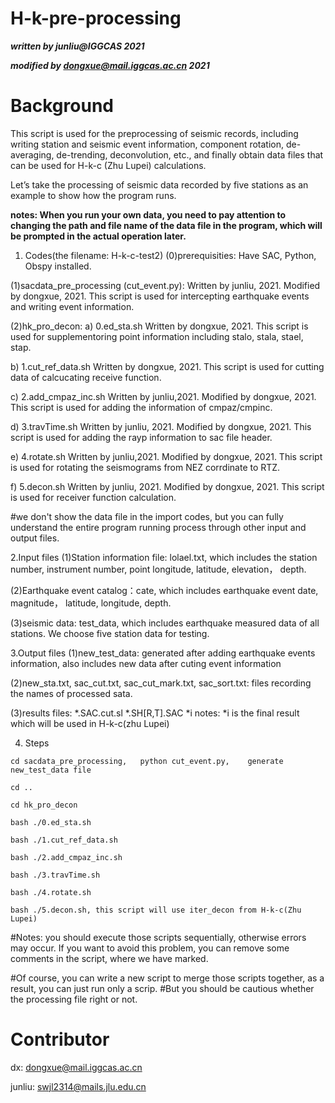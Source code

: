 # H-k-pre-processing
***written by junliu@IGGCAS 2021***

***modified by dongxue@mail.iggcas.ac.cn 2021***


# Background
This script is used for the preprocessing of seismic records, including writing station and seismic event information, component rotation, de-averaging, de-trending, deconvolution, etc., and finally obtain data files that can be used for H-k-c (Zhu Lupei) calculations.

Let’s take the processing of seismic data recorded by five stations as an example to show how the program runs.

**notes: When you run your own data, you need to pay attention to changing the path and file name of the data file in the program, which will be prompted in the actual operation later.**

1. Codes(the filename: H-k-c-test2)
(0)prerequisities:
    Have SAC, Python, Obspy installed.

(1)sacdata_pre_processing (cut_event.py):
    Written by junliu, 2021.
    Modified by dongxue, 2021.
    This script is used for intercepting earthquake events and writing event information.

(2)hk_pro_decon:
   a) 0.ed_sta.sh 
      Written by dongxue, 2021.
      This script is used for supplementoring point information including stalo, stala, stael, stap.
   
   b) 1.cut_ref_data.sh
      Written by dongxue, 2021.
      This script is used for cutting data of calcucating receive function.
   
   c) 2.add_cmpaz_inc.sh
      Written by junliu,2021.
      Modified by dongxue, 2021.
      This script is used for adding the information of cmpaz/cmpinc.
      
   d) 3.travTime.sh
      Written by junliu, 2021.
      Modified by dongxue, 2021.
      This script is used for adding the rayp information to sac file header.
   
   e) 4.rotate.sh
      Written by junliu,2021.
      Modified by dongxue, 2021.
      This script is used for rotating the seismograms from NEZ corrdinate to RTZ.
   
   f) 5.decon.sh
      Written by junliu, 2021.
      Modified by dongxue, 2021.
      This script is used for receiver function calculation.


#we don't show the data file in the import codes, but you can fully understand the entire program running process through other input and output files.

2.Input files
(1)Station information file: lolael.txt, which includes the station number, instrument number, point longitude, latitude, elevation， depth.

(2)Earthquake event catalog：cate,  which includes earthquake event date, magnitude， latitude, longitude, depth.

(3)seismic data: test_data, which includes earthquake measured data of all stations. We choose five station data for testing.
    
3.Output files
(1)new_test_data:  generated after adding earthquake events information, also includes new data after cuting event information

(2)new_sta.txt, sac_cut.txt, sac_cut_mark.txt, sac_sort.txt: files recording the names of processed sata.
 
(3)results files: *.SAC.cut.sl    *.SH[R,T].SAC    *i
    notes: *i is the final result which will be used in H-k-c(zhu Lupei)
    
4. Steps

``` 
cd sacdata_pre_processing,   python cut_event.py,    generate new_test_data file

cd ..

cd hk_pro_decon

bash ./0.ed_sta.sh

bash ./1.cut_ref_data.sh

bash ./2.add_cmpaz_inc.sh

bash ./3.travTime.sh

bash ./4.rotate.sh

bash ./5.decon.sh, this script will use iter_decon from H-k-c(Zhu Lupei)
```

#Notes: you should execute those scripts sequentially, otherwise errors may occur. If you want to avoid this problem, you can remove some comments in the script, where we have marked.

#Of course, you can write a new script to merge those scripts together, as a result, you can just run only a scrip.
#But you should be cautious whether the processing file right or not.

# Contributor
dx: dongxue@mail.iggcas.ac.cn

junliu: swjl2314@mails.jlu.edu.cn
